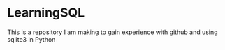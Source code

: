 # LearningSQL
This is a repository I am making to gain experience with github and using sqlite3 in Python

